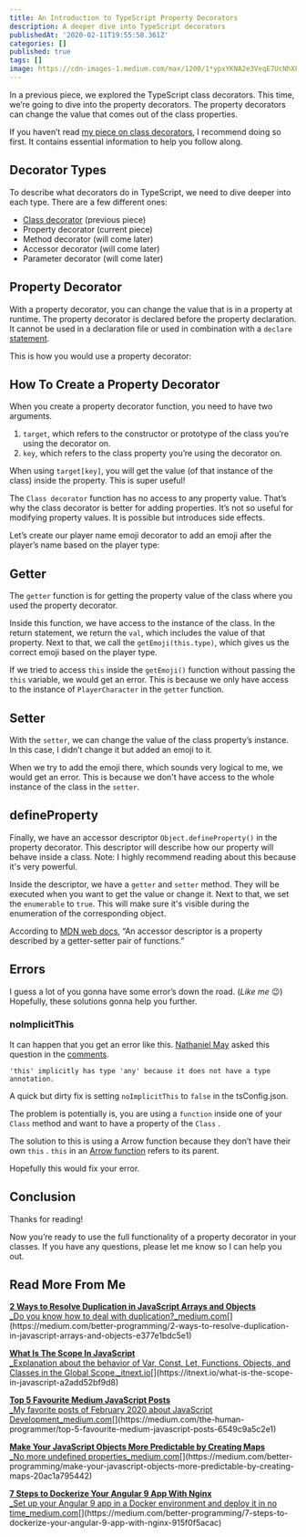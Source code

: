 ```yaml
---
title: An Introduction to TypeScript Property Decorators
description: A deeper dive into TypeScript decorators
publishedAt: '2020-02-11T19:55:58.361Z'
categories: []
published: true
tags: []
image: https://cdn-images-1.medium.com/max/1200/1*ypxYKNA2e3VeqE7UcNhXkg.jpeg
---
```


In a previous piece, we explored the TypeScript class decorators. This time, we’re going to dive into the property decorators. The property decorators can change the value that comes out of the class properties.

If you haven’t read [my piece on class decorators](https://medium.com/better-programming/a-practical-introduction-to-typescript-class-decorators-afb996af0763), I recommend doing so first. It contains essential information to help you follow along.

## Decorator Types

To describe what decorators do in TypeScript, we need to dive deeper into each type. There are a few different ones:

*   [Class decorator](https://medium.com/me/stats/post/afb996af0763) (previous piece)
*   Property decorator (current piece)
*   Method decorator (will come later)
*   Accessor decorator (will come later)
*   Parameter decorator (will come later)

## Property Decorator

With a property decorator, you can change the value that is in a property at runtime. The property decorator is declared before the property declaration. It cannot be used in a declaration file or used in combination with a `declare` [statement](https://www.typescriptlang.org/docs/handbook/declaration-files/by-example.html).

This is how you would use a property decorator:

## How To Create a Property Decorator

When you create a property decorator function, you need to have two arguments.

1.  `target`, which refers to the constructor or prototype of the class you’re using the decorator on.
2.  `key`, which refers to the class property you’re using the decorator on.

When using `target[key]`, you will get the value (of that instance of the class) inside the property. This is super useful!

The `Class decorator` function has no access to any property value. That’s why the class decorator is better for adding properties. It’s not so useful for modifying property values. It is possible but introduces side effects.

Let’s create our player name emoji decorator to add an emoji after the player’s name based on the player type:

## Getter

The `getter` function is for getting the property value of the class where you used the property decorator.

Inside this function, we have access to the instance of the class. In the return statement, we return the `val`, which includes the value of that property. Next to that, we call the `getEmoji(this.type)`, which gives us the correct emoji based on the player type.

If we tried to access `this` inside the `getEmoji()` function without passing the `this` variable, we would get an error. This is because we only have access to the instance of `PlayerCharacter` in the `getter` function.

## Setter

With the `setter`, we can change the value of the class property’s instance. In this case, I didn’t change it but added an emoji to it.

When we try to add the emoji there, which sounds very logical to me, we would get an error. This is because we don't have access to the whole instance of the class in the `setter`.

## defineProperty

Finally, we have an accessor descriptor `Object.defineProperty()` in the property decorator. This descriptor will describe how our property will behave inside a class. Note: I highly recommend reading about this because it's very powerful.

Inside the descriptor, we have a `getter` and `setter` method. They will be executed when you want to get the value or change it. Next to that, we set the `enumerable` to `true`. This will make sure it's visible during the enumeration of the corresponding object.

According to [MDN web docs](https://developer.mozilla.org/en-US/docs/Web/JavaScript/Reference/Global_Objects/Object/defineProperty), “An accessor descriptor is a property described by a getter-setter pair of functions.”

## Errors

I guess a lot of you gonna have some error’s down the road. (_Like me_ 😉) Hopefully, these solutions gonna help you further.

### noImplicitThis

It can happen that you get an error like this. [Nathaniel May](https://medium.com/u/dd2a1653ff14) asked this question in the [comments](https://medium.com/@nathaniel.may22/any-idea-how-to-handle-the-errors-related-to-the-noimplicitthis-tsconfig-json-complieroption-62b527add101).

```
'this' implicitly has type 'any' because it does not have a type annotation.
```

A quick but dirty fix is setting `noImplicitThis` to `false` in the tsConfig.json.

The problem is potentially is, you are using a `function` inside one of your `Class` method and want to have a property of the `Class` .

The solution to this is using a Arrow function because they don’t have their own `this` . `this` in an [Arrow function](https://developer.mozilla.org/en-US/docs/Web/JavaScript/Reference/Functions/Arrow_functions) refers to its parent.

Hopefully this would fix your error.

## Conclusion

Thanks for reading!

Now you’re ready to use the full functionality of a property decorator in your classes. If you have any questions, please let me know so I can help you out.

## Read More From Me

[**2 Ways to Resolve Duplication in JavaScript Arrays and Objects**  
_Do you know how to deal with duplication?_medium.com](https://medium.com/better-programming/2-ways-to-resolve-duplication-in-javascript-arrays-and-objects-e377e1bdc5e1 "https://medium.com/better-programming/2-ways-to-resolve-duplication-in-javascript-arrays-and-objects-e377e1bdc5e1")[](https://medium.com/better-programming/2-ways-to-resolve-duplication-in-javascript-arrays-and-objects-e377e1bdc5e1)

[**What Is The Scope In JavaScript**  
_Explanation about the behavior of Var, Const, Let, Functions, Objects, and Classes in the Global Scope._itnext.io](https://itnext.io/what-is-the-scope-in-javascript-a2add52bf9d8 "https://itnext.io/what-is-the-scope-in-javascript-a2add52bf9d8")[](https://itnext.io/what-is-the-scope-in-javascript-a2add52bf9d8)

[**Top 5 Favourite Medium JavaScript Posts**  
_My favorite posts of February 2020 about JavaScript Development_medium.com](https://medium.com/the-human-programmer/top-5-favourite-medium-javascript-posts-6549c9a5c2e1 "https://medium.com/the-human-programmer/top-5-favourite-medium-javascript-posts-6549c9a5c2e1")[](https://medium.com/the-human-programmer/top-5-favourite-medium-javascript-posts-6549c9a5c2e1)

[**Make Your JavaScript Objects More Predictable by Creating Maps**  
_No more undefined properties_medium.com](https://medium.com/better-programming/make-your-javascript-objects-more-predictable-by-creating-maps-20ac1a795442 "https://medium.com/better-programming/make-your-javascript-objects-more-predictable-by-creating-maps-20ac1a795442")[](https://medium.com/better-programming/make-your-javascript-objects-more-predictable-by-creating-maps-20ac1a795442)

[**7 Steps to Dockerize Your Angular 9 App With Nginx**  
_Set up your Angular 9 app in a Docker environment and deploy it in no time_medium.com](https://medium.com/better-programming/7-steps-to-dockerize-your-angular-9-app-with-nginx-915f0f5acac "https://medium.com/better-programming/7-steps-to-dockerize-your-angular-9-app-with-nginx-915f0f5acac")[](https://medium.com/better-programming/7-steps-to-dockerize-your-angular-9-app-with-nginx-915f0f5acac)